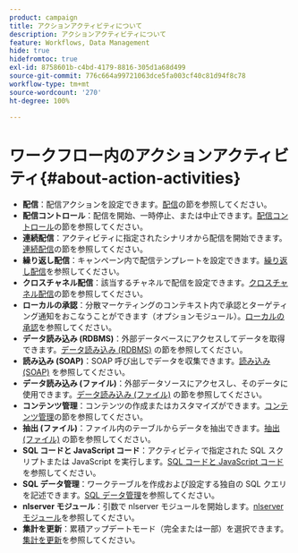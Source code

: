 ```yaml
---
product: campaign
title: アクションアクティビティについて
description: アクションアクティビティについて
feature: Workflows, Data Management
hide: true
hidefromtoc: true
exl-id: 8758601b-c4bd-4179-8816-305d1a68d499
source-git-commit: 776c664a99721063dce5fa003cf40c81d94f8c78
workflow-type: tm+mt
source-wordcount: '270'
ht-degree: 100%

---
```


# ワークフロー内のアクションアクティビティ{#about-action-activities}



* **配信**：配信アクションを設定できます。[配信](delivery.md)の節を参照してください。
* **配信コントロール**：配信を開始、一時停止、または中止できます。[配信コントロール](delivery-control.md)の節を参照してください。
* **連続配信**：アクティビティに指定されたシナリオから配信を開始できます。[連続配信](continuous-delivery.md)の節を参照してください。
* **繰り返し配信**：キャンペーン内で配信テンプレートを設定できます。[繰り返し配信](recurring-delivery.md)を参照してください。
* **クロスチャネル配信**：該当するチャネルで配信を設定できます。[クロスチャネル配信](cross-channel-deliveries.md)の節を参照してください。
* **ローカルの承認**：分散マーケティングのコンテキスト内で承認とターゲティング通知をおこなうことができます（オプションモジュール）。[ローカルの承認](local-approval.md)を参照してください。
* **データ読み込み (RDBMS)**：外部データベースにアクセスしてデータを取得できます。[データ読み込み (RDBMS)](data-loading-rdbms.md) の節を参照してください。
* **読み込み (SOAP)**：SOAP 呼び出しでデータを収集できます。[読み込み (SOAP)](loading-soap.md) を参照してください。
* **データ読み込み (ファイル)**：外部データソースにアクセスし、そのデータに使用できます。[データ読み込み (ファイル)](data-loading-file.md) の節を参照してください。
* **コンテンツ管理**：コンテンツの作成またはカスタマイズができます。[コンテンツ管理](content-management.md)の節を参照してください。
* **抽出 (ファイル)**：ファイル内のテーブルからデータを抽出できます。[抽出 (ファイル)](extraction-file.md) の節を参照してください。
* **SQL コードと JavaScript コード**：アクティビティで指定された SQL スクリプトまたは JavaScript を実行します。[SQL コードと JavaScript コード](sql-code-and-javascript-code.md)を参照してください。
* **SQL データ管理**：ワークテーブルを作成および設定する独自の SQL クエリを記述できます。[SQL データ管理](sql-data-management.md)を参照してください。
* **nlserver モジュール**：引数で nlserver モジュールを開始します。[nlserver モジュール](nlserver-module.md)を参照してください。
* **集計を更新**：累積アップデートモード（完全または一部）を選択できます。[集計を更新](update-aggregate.md)を参照してください。
